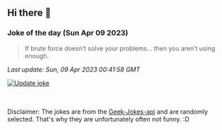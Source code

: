 ## Hi there 👋

### Joke of the day (Sun Apr 09 2023)
<!-- joke -->
>If brute force doesn’t solve your problems... then you aren’t using enough.
<!-- /joke -->

*Last update: Sun, 09 Apr 2023 00:41:58 GMT*

[![Update joke](https://github.com/nclskfm/nclskfm/actions/workflows/joke.yml/badge.svg)](https://github.com/nclskfm/nclskfm/actions/workflows/joke.yml)

<br><br>
Disclaimer: The jokes are from the [Geek-Jokes-api](https://github.com/sameerkumar18/geek-joke-api) and are randomly selected. That's why they are unfortunately often not funny. :D
